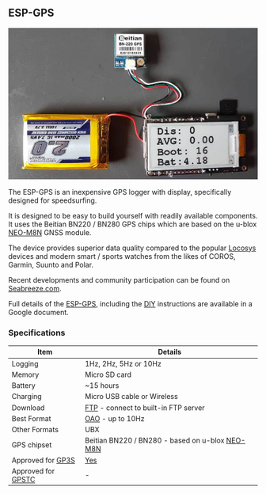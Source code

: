 ## ESP-GPS

![img](img/esp-gps.jpg)



The ESP-GPS is an inexpensive GPS logger with display, specifically designed for speedsurfing.

It is designed to be easy to build yourself with readily available components. It uses the Beitian BN220 / BN280 GPS chips which are based on the u-blox [NEO-M8N](https://www.u-blox.com/en/product/neo-m8-series) GNSS module.

The device provides superior data quality compared to the popular [Locosys](../locosys/README.md) devices and modern smart / sports watches from the likes of COROS, Garmin, Suunto and Polar.

Recent developments and community participation can be found on [Seabreeze.com](https://www.seabreeze.com.au/forums/Windsurfing/Gps/Another-DIY-GPS-logger-approach).

Full details of the [ESP-GPS](https://tinyurl.com/yc87n4p5), including the [DIY](https://en.wikipedia.org/wiki/Do_it_yourself) instructions are available in a Google document.



### Specifications

| Item               | Details                                                      |
| ------------------ | ------------------------------------------------------------ |
| Logging            | 1Hz, 2Hz,  5Hz or 10Hz                                       |
| Memory             | Micro SD card                                                |
| Battery            | ~15 hours                                                    |
| Charging           | Micro USB cable or Wireless                                  |
| Download           | [FTP](https://en.wikipedia.org/wiki/File_Transfer_Protocol) - connect to built-in FTP server |
| Best Format        | [OAO](https://www.motion-gps.com/motion/documentation/oao-file-format.html) - up to 10Hz |
| Other Formats      | UBX                                                          |
| GPS chipset        | Beitian BN220 / BN280 - based on u-blox [NEO-M8N](https://www.u-blox.com/en/product/neo-m8-series) |
| Approved for [GP3S](https://www.gps-speedsurfing.com/) | [Yes](https://www.gps-speedsurfing.com/default.aspx?mnu=item&item=gpsother) |
| Approved for [GPSTC](https://www.gpsteamchallenge.com.au/) | -      |
